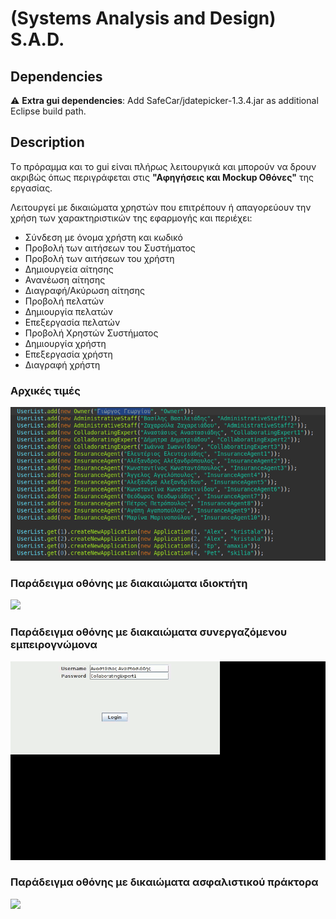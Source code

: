 # (Systems Analysis and Design) S.A.D.
## Dependencies
:warning: **Extra gui dependencies**: Add SafeCar/jdatepicker-1.3.4.jar as additional Eclipse build path.

## Description
Tο πρόραμμα και το gui είναι πλήρως λειτουργικά και μπορούν να δρουν ακριβώς όπως περιγράφεται στις **"Αφηγήσεις και Mockup Οθόνες"** της εργασίας. 

Λειτουργεί με δικαιώματα χρηστών που επιτρέπουν ή απαγορεύουν την χρήση των χαρακτηριστικών της εφαρμογής και περιέχει:
- Σύνδεση με όνομα χρήστη και κωδικό
- Προβολή των αιτήσεων του Συστήματος
- Προβολή των αιτήσεων του χρήστη
- Δημιουργεία αίτησης
- Ανανέωση αίτησης
- Διαγραφή/Ακύρωση αίτησης
- Προβολή πελατών
- Δημιουργία πελατών
- Επεξεργασία πελατών
- Προβολή Χρηστών Συστήματος
- Δημιουργία χρήστη
- Επεξεργασία χρήστη
- Διαγραφή χρήστη

### Αρχικές τιμές
![](https://github.com/Kunutza/S.A.D/blob/main/assets/init_values.png)

### Παράδειγμα οθόνης με διακαιώματα ιδιοκτήτη
![](https://github.com/Kunutza/S.A.D/blob/main/assets/owner.gif)

### Παράδειγμα οθόνης με διακαιώματα συνεργαζόμενου εμπειρογνώμονα
![](https://github.com/Kunutza/S.A.D/blob/main/assets/colab_expert.gif)

### Παράδειγμα οθόνης με δικαιώματα ασφαλιστικού πράκτορα 
![](https://github.com/Kunutza/S.A.D/blob/main/assets/insurance_agent.gif)
